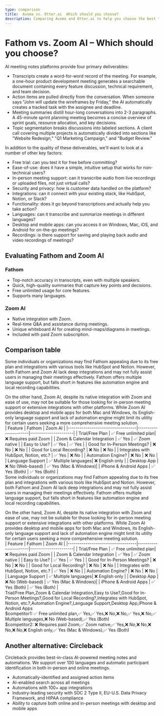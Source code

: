 ```yaml
---
type: comparison
title:  Avoma vs. Otter.ai  Which should you choose?
description: Comparing Avoma and Otter.ai to help you choose the best transcription tool. Explore features, pricing, and an alternative option, Circleback.
---
```


# Fathom vs. Zoom AI – Which should you choose?  
AI meeting notes platforms provide four primary deliverables:  
  
* Transcripts create a word-for-word record of the meeting. For example, a one-hour product development meeting generates a searchable document containing every feature discussion, technical requirement, and team decision.  
* Action items are pulled directly from the conversation. When someone says "John will update the wireframes by Friday," the AI automatically creates a tracked task with the assignee and deadline.  
* Meeting summaries distill hour-long conversations into 2-3 paragraphs. A 45-minute sprint planning meeting becomes a concise overview of sprint goals, resource allocation, and key decisions.  
* Topic segmentation breaks discussions into labeled sections. A client call covering multiple projects is automatically divided into sections like "Website Redesign," "Q1 Marketing Campaign," and "Budget Review."  
  
In addition to the quality of these deliverables, we'll want to look at a number of other key factors:  
  
* Free trial: can you test it for free before committing?  
* Ease-of-use: does it have a simple, intuitive setup that works for non-technical users?  
* In-person meeting support: can it transcribe audio from live recordings or uploaded files, not just virtual calls?  
* Security and privacy: how is customer data handled on the platform?  
* Integrations: can it connect with your existing stack, like HubSpot, Notion, or Slack?  
* Functionality: does it go beyond transcriptions and actually help you take action?  
* Languages: can it transcribe and summarize meetings in different languages?  
* Desktop and mobile apps: can you access it on Windows, Mac, iOS, and Android for on-the-go meetings?  
* Recordings: is there support for saving and playing back audio and video recordings of meetings?    
## Evaluating Fathom and Zoom AI  
### Fathom
- Top-notch accuracy in transcripts, even with multiple speakers.
- Quick, high-quality summaries that capture key points and decisions.
- Free unlimited usage for core features.
- Supports many languages.

### Zoom AI
- Native integration with Zoom.
- Real-time Q&A and assistance during meetings.
- Unique whiteboard AI for creating mind-maps/diagrams in meetings.
- Included with paid Zoom subscription.  
## Comparison table    
Some individuals or organizations may find Fathom appealing due to its free plan and integrations with various tools like HubSpot and Notion. However, both Fathom and Zoom AI lack deep integrations and may not fully assist users in managing their meetings effectively. Fathom offers multiple language support, but falls short in features like automation engine and local recording capabilities.

On the other hand, Zoom AI, despite its native integration with Zoom and ease of use, may not be suitable for those looking for in-person meeting support or extensive integrations with other platforms. While Zoom AI provides desktop and mobile apps for both Mac and Windows, its English-only language support and lack of automation engine might limit its utility for certain users seeking a more comprehensive meeting solution.  
| Feature                           | Fathom               | Zoom AI              |
|-----------------------------------|----------------------|----------------------|
| Trial/Free Plan                   | ✅ Free unlimited plan| ❌ Requires paid Zoom |
| Zoom & Calendar Integration       | ✅ Yes               | ✅ Zoom native        |
| Easy to Use?                      | ✅ Yes               | ✅ Yes                |
| Good for In-Person Meetings?      | ❌ No                | ❌ No                 |
| Good for Local Recording?         | ❌ No                | ❌ No                 |
| Integrates with HubSpot, Notion, etc.? | ✅ Yes           | ❌ No                 |
| Automation Engine?                | ❌ No                | ❌ No                 |
| Language Support                  | ✅ Multiple languages| ❌ English only       |
| Desktop App                       | ❌ No (Web-based)    | ✅ Yes (Mac & Windows)|
| iPhone & Android Apps             | ✅ Yes (Both)        | ✅ Yes (Both)         |  
Some individuals or organizations may find Fathom appealing due to its free plan and integrations with various tools like HubSpot and Notion. However, both Fathom and Zoom AI lack deep integrations and may not fully assist users in managing their meetings effectively. Fathom offers multiple language support, but falls short in features like automation engine and local recording capabilities.

On the other hand, Zoom AI, despite its native integration with Zoom and ease of use, may not be suitable for those looking for in-person meeting support or extensive integrations with other platforms. While Zoom AI provides desktop and mobile apps for both Mac and Windows, its English-only language support and lack of automation engine might limit its utility for certain users seeking a more comprehensive meeting solution.  
| Feature                           | Fathom               | Zoom AI              |
|-----------------------------------|----------------------|----------------------|
| Trial/Free Plan                   | ✅ Free unlimited plan| ❌ Requires paid Zoom |
| Zoom & Calendar Integration       | ✅ Yes               | ✅ Zoom native        |
| Easy to Use?                      | ✅ Yes               | ✅ Yes                |
| Good for In-Person Meetings?      | ❌ No                | ❌ No                 |
| Good for Local Recording?         | ❌ No                | ❌ No                 |
| Integrates with HubSpot, Notion, etc.? | ✅ Yes           | ❌ No                 |
| Automation Engine?                | ❌ No                | ❌ No                 |
| Language Support                  | ✅ Multiple languages| ❌ English only       |
| Desktop App                       | ❌ No (Web-based)    | ✅ Yes (Mac & Windows)|
| iPhone & Android Apps             | ✅ Yes (Both)        | ✅ Yes (Both)         |  
Trial/Free Plan,Zoom & Calendar Integration,Easy to Use?,Good for In-Person Meetings?,Good for Local Recording?,Integrates with HubSpot, Notion, etc.?,Automation Engine?,Language Support,Desktop App,iPhone & Android Apps  
$competitor1: ✅ Free unlimited plan,✅ Yes,✅ Yes,❌ No,❌ No,✅ Yes,❌ No,✅ Multiple languages,❌ No (Web-based),✅ Yes (Both)  
$competitor2: ❌ Requires paid Zoom,✅ Zoom native,✅ Yes,❌ No,❌ No,❌ No,❌ No,❌ English only,✅ Yes (Mac & Windows),✅ Yes (Both)  
## Another alternative: Circleback  
Circleback provides best-in-class AI-powered meeting notes and automations. We support over 100 languages and automatic participant identification in both in-person and online meetings.  
  
* Automatically-identified and assigned action items  
* AI-enabled search across all meetings  
* Automations with 100+ app integrations  
* Industry-leading security with SOC 2 Type II, EU-U.S. Data Privacy Framework, and HIPAA compliance  
* Ability to capture both online and in-person meetings with desktop and mobile apps  